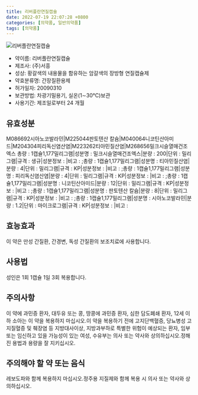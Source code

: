 ```yaml
---
title: 리버플란연질캡슐
date: 2022-07-19 22:07:28 +0800
categories: [의약품, 일반의약품]
tags: [의약품]
---
```

![리버플란연질캡슐](https://nedrug.mfds.go.kr/pbp/cmn/itemImageDownload/147426411393800137)

- 약이름: 리버플란연질캡슐
- 제조사: (주)서흥
- 성상: 황갈색의 내용물을 함유하는 암갈색의 장방형 연질캡슐제
- 약효분류명: 간장질환용제
- 허가일자: 20090310
- 보관방법: 차광기밀용기, 실온(1∼30℃)보관
- 사용기간: 제조일로부터 24 개월
## 유효성분
M086692시아노코발라민|M225044판토텐산 칼슘|M040064니코틴산아미드|M204304피리독신염산염|M223262티아민질산염|M268656밀크시슬열매건조엑스
총량 : 1캡슐1,177밀리그램|성분명 : 밀크시슬열매건조엑스|분량 : 200|단위 : 밀리그램|규격 : 생규|성분정보 : |비고 : ;총량 : 1캡슐1,177밀리그램|성분명 : 티아민질산염|분량 : 4|단위 : 밀리그램|규격 : KP|성분정보 : |비고 : ;총량 : 1캡슐1,177밀리그램|성분명 : 피리독신염산염|분량 : 4|단위 : 밀리그램|규격 : KP|성분정보 : |비고 : ;총량 : 1캡슐1,177밀리그램|성분명 : 니코틴산아미드|분량 : 12|단위 : 밀리그램|규격 : KP|성분정보 : |비고 : ;총량 : 1캡슐1,177밀리그램|성분명 : 판토텐산 칼슘|분량 : 8|단위 : 밀리그램|규격 : KP|성분정보 : |비고 : ;총량 : 1캡슐1,177밀리그램|성분명 : 시아노코발라민|분량 : 1.2|단위 : 마이크로그램|규격 : KP|성분정보 : |비고 :
## 효능효과
이 약은 만성 간질환, 간경변, 독성 간질환의 보조치료에 사용합니다.
## 사용법
성인은 1회 1캡슐 1일 3회 복용합니다.
## 주의사항
이 약에 과민증 환자, 대두유 또는 콩, 땅콩에 과민증 환자, 심한 담도폐쇄 환자, 12세 이하 소아는 이 약을 복용하지 마십시오.이 약을 복용하기 전에 고지단백혈증, 당뇨병성 고지질혈증 및 췌장염 등 지방대사이상, 지방과부하로 특별한 위험이 예상되는 환자, 임부 또는 임신하고 있을 가능성이 있는 여성, 수유부는 의사 또는 약사와 상의하십시오.정해진 용법과 용량을 잘 지키십시오.
## 주의해야 할 약 또는 음식
레보도파와 함께 복용하지 마십시오.정주용 지질제와 함께 복용 시 의사 또는 약사와 상의하십시오.
